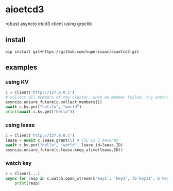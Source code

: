 # aioetcd3
robust asyncio etcd3 client using grpclib

## install
```shell
pip install git+https://github.com/superisaac/aioetcd3.git
```

## examples

### using KV
```python
c = Client('http://127.0.0.1')
# collect all members of the cluster, when on member failed, try another
asyncio.ensure_future(c.collect_members())
await c.kv.put("helilo", "world")
print(await c.kv.get("hello"))
```

### using lease
```python
c = Client('http://127.0.0.1')
lease = await c.lease.grant(5) # TTL is 5 seconds
await c.kv.put("hello", "world", lease_id=lease.ID)
asyncio.ensure_future(c.lease.keep_alive(lease.ID))
```

### watch key
```python
c = Client(...)
async for resp in c.watch.open_stream(b'key1', 'key2', (b'key11', b'key12')):
    print(resp)
```

